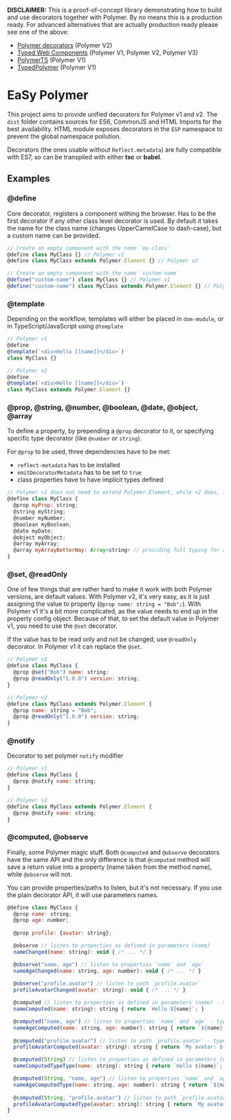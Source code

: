 **DISCLAIMER:** This is a proof-of-concept library demonstrating how to build and use decorators together with Polymer. By no means this is a production ready. For advanced alternatives that are actually production ready please see one of the above:
* [Polymer decorators](https://github.com/Polymer/polymer-decorators) (Polymer V2)
* [Typed Web Components](https://github.com/Draccoz/twc) (Polymer V1, Polymer V2, Polymer V3)
* [PolymerTS](https://github.com/nippur72/PolymerTS) (Polymer V1)
* [TypedPolymer](https://github.com/Draccoz/typed-polymer) (Polymer V1)

# EaSy Polymer
This project aims to provide unified decorators for Polymer v1 and v2. The `dist` folder contains sources for ES6,
CommonJS and HTML Imports for the best availability. HTML module exposes decorators in the `ESP` namespace to prevent
the global namespace pollution.

Decorators (the ones usable without `Reflect.metadata`) are fully compatible
with ES7, so can be transpiled with either **tsc** or **babel**.

## Examples

### @define
Core decorator, registers a component withing the browser. Has to be the first decorator if any other class level
decorator is used. By default it takes the name for the class name (changes UpperCamelCase to dash-case), but a custom
name can be provided.
```JavaScript
// Create an empty component with the name `my-class`
@define class MyClass {} // Polymer v1
@define class MyClass extends Polymer.Element {} // Polymer v2

// Create an empty component with the name `custom-name`
@define("custom-name") class MyClass {} // Polymer v1
@define("custom-name") class MyClass extends Polymer.Element {} // Polymer v2
```

### @template
Depending on the workflow, templates will either be placed in `dom-module`, or in TypeScript/JavaScript using
`@template`
```JavaScript
// Polymer v1
@define
@template(`<div>Hello [[name]]</div>`)
class MyClass {}

// Polymer v2
@define
@template(`<div>Hello [[name]]</div>`)
class MyClass extends Polymer.Element {}
```

### @prop, @string, @number, @boolean, @date, @object, @array
To define a property, by prepending a `@prop` decorator to it, or specifying specific type decorator (like `@number` or
`string`).

For `@prop` to be used, three dependencies have to be met:
* `reflect-metadata` has to be installed
* `emitDecoratorMetadata` has to be set to `true`
* class properties have to have implicit types defined
```JavaScript
// Polymer v1 does not need to extend Polymer.Element, while v2 does, in this case as well
@define class MyClass {
  @prop myProp: string;
  @string myString;
  @number myNumber;
  @boolean myBoolean;
  @date myDate;
  @object myObject;
  @array myArray;
  @array myArrayBetterWay: Array<string> // providing full typing for arrays
}
```

### @set, @readOnly
One of few things that are rather hard to make it work with both Polymer versions, are default values. With Polymer v2,
it's very easy, as it is just assigning the value to property (`@prop name: string = "Bob";`). With Polymer v1 it's
a bit more complicated, as the value needs to end up in the property config object. Because of that, to set the default
value in Polymer v1, you need to use the `@set` decorator.

If the value has to be read only and not be changed, use `@readOnly` decorator. In Polymer v1 it can replace the `@set`.
```JavaScript
// Polymer v1
@define class MyClass {
  @prop @set("Bob") name: string;
  @prop @readOnly("1.0.0") version: string;
}

// Polymer v2
@define class MyClass extends Polymer.Element {
  @prop name: string = "Bob";
  @prop @readOnly("1.0.0") version: string;
}
```

### @notify
Decorator to set polymer `notify` modifier
```JavaScript
// Polymer v1
@define class MyClass {
  @prop @notify name: string;
}

// Polymer v2
@define class MyClass extends Polymer.Element {
  @prop @notify name: string;
}
```

### @computed, @observe
Finally, some Polymer magic stuff. Both `@computed` and `@observe` decorators have the same API and the only difference
is that `@computed` method will save a return value into a property (name taken from the method name), while `@observe`
will not.

You can provide properties/paths to listen, but it's not necessary. If you use the plain decorator API, it will use
parameters names.

```JavaScript
@define class MyClass {
  @prop name: string;
  @prop age: number;
  
  @prop profile: {avatar: string};

  @observe // listen to properties as defined in parameters (name)
  nameChanged(name: string): void { /* ... */ }

  @observe("name, age") // listen to properties `name` and `age`
  nameAgeChanged(name: string, age: number): void { /* ... */ }
  
  @observe("profile.avatar") // listen to path `profile.avatar`
  profileAvatarChanged(avatar: string): void { /* ... */ }

  @computed // listen to properties as defined in parameters (name) - type fetched from Reflect metadata
  nameComputed(name: string): string { return `Hello ${name}`; }

  @computed("name, age") // listen to properties `name` and `age` - type fetched from Reflect metadata
  nameAgeComputed(name: string, age: number): string { return `${name} is ${age} years old`; }
  
  @computed("profile.avatar") // listen to path `profile.avatar` - type fetched from Reflect metadata
  profileAvatarComputed(avatar: string): string { return `My avatar: ${avatar}`; }

  @computed(String) // listen to properties as defined in parameters (name) - type provided in decorator
  nameComputedTypeType(name: string): string { return `Hello ${name}`; }

  @computed(String, "name, age") // listen to properties `name` and `age` - type provided in decorator
  nameAgeComputedType(name: string, age: number): string { return `${name} is ${age} years old`; }
  
  @computed(String, "profile.avatar") // listen to path `profile.avatar` - type provided in decorator
  profileAvatarComputedType(avatar: string): string { return `My avatar: ${avatar}`; }
}
```
